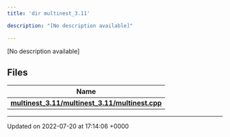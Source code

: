 ```yaml
---
title: 'dir multinest_3.11'

description: "[No description available]"

---
```







[No description available]

## Files

| Name           |
| -------------- |
| **[multinest_3.11/multinest_3.11/multinest.cpp](/documentation/code/files/multinest__3_811_2multinest_8cpp/#file-multinest-3.11/multinest.cpp)**  |






-------------------------------

Updated on 2022-07-20 at 17:14:06 +0000
